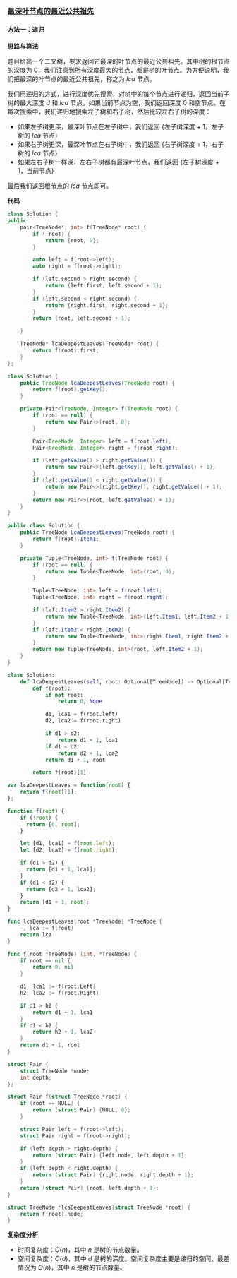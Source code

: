 ### [最深叶节点的最近公共祖先](https://leetcode.cn/problems/lowest-common-ancestor-of-deepest-leaves/solutions/2421007/zui-shen-xie-jie-dian-de-zui-jin-gong-go-cjzv/)

#### 方法一：递归

**思路与算法**

题目给出一个二叉树，要求返回它最深的叶节点的最近公共祖先。其中树的根节点的深度为 $0$，我们注意到所有深度最大的节点，都是树的叶节点。为方便说明，我们把最深的叶节点的最近公共祖先，称之为 $lca$ 节点。

我们用递归的方式，进行深度优先搜索，对树中的每个节点进行递归，返回当前子树的最大深度 $d$ 和 $lca$ 节点。如果当前节点为空，我们返回深度 $0$ 和空节点。在每次搜索中，我们递归地搜索左子树和右子树，然后比较左右子树的深度：

-   如果左子树更深，最深叶节点在左子树中，我们返回 {左子树深度 + $1$，左子树的 $lca$ 节点}
-   如果右子树更深，最深叶节点在右子树中，我们返回 {右子树深度 + $1$，右子树的 $lca$ 节点}
-   如果左右子树一样深，左右子树都有最深叶节点，我们返回 {左子树深度 + $1$，当前节点}

最后我们返回根节点的 $lca$ 节点即可。

**代码**

```cpp
class Solution {
public:
    pair<TreeNode*, int> f(TreeNode* root) {
        if (!root) {
            return {root, 0};
        }

        auto left = f(root->left);
        auto right = f(root->right);

        if (left.second > right.second) {
            return {left.first, left.second + 1};
        }
        if (left.second < right.second) {
            return {right.first, right.second + 1};
        }
        return {root, left.second + 1};

    }

    TreeNode* lcaDeepestLeaves(TreeNode* root) {
        return f(root).first;
    }
};
```

```java
class Solution {
    public TreeNode lcaDeepestLeaves(TreeNode root) {
        return f(root).getKey();
    }

    private Pair<TreeNode, Integer> f(TreeNode root) {
        if (root == null) {
            return new Pair<>(root, 0);
        }

        Pair<TreeNode, Integer> left = f(root.left);
        Pair<TreeNode, Integer> right = f(root.right);

        if (left.getValue() > right.getValue()) {
            return new Pair<>(left.getKey(), left.getValue() + 1);
        }
        if (left.getValue() < right.getValue()) {
            return new Pair<>(right.getKey(), right.getValue() + 1);
        }
        return new Pair<>(root, left.getValue() + 1);
    }
}
```

```csharp
public class Solution {
    public TreeNode LcaDeepestLeaves(TreeNode root) {
        return f(root).Item1;
    }

    private Tuple<TreeNode, int> f(TreeNode root) {
        if (root == null) {
            return new Tuple<TreeNode, int>(root, 0);
        }

        Tuple<TreeNode, int> left = f(root.left);
        Tuple<TreeNode, int> right = f(root.right);

        if (left.Item2 > right.Item2) {
            return new Tuple<TreeNode, int>(left.Item1, left.Item2 + 1);
        }
        if (left.Item2 < right.Item2) {
            return new Tuple<TreeNode, int>(right.Item1, right.Item2 + 1);
        }
        return new Tuple<TreeNode, int>(root, left.Item2 + 1);
    }
}
```

```python
class Solution:
    def lcaDeepestLeaves(self, root: Optional[TreeNode]) -> Optional[TreeNode]:
        def f(root):
            if not root:
                return 0, None

            d1, lca1 = f(root.left)
            d2, lca2 = f(root.right)

            if d1 > d2:
                return d1 + 1, lca1
            if d1 < d2:
                return d2 + 1, lca2
            return d1 + 1, root

        return f(root)[1]
```

```javascript
var lcaDeepestLeaves = function(root) {
    return f(root)[1];
};

function f(root) {
    if (!root) {
      return [0, root];
    }

    let [d1, lca1] = f(root.left);
    let [d2, lca2] = f(root.right);

    if (d1 > d2) {
      return [d1 + 1, lca1];
    }
    if (d1 < d2) {
      return [d2 + 1, lca2];
    }
    return [d1 + 1, root];
}
```

```go
func lcaDeepestLeaves(root *TreeNode) *TreeNode {
    _, lca := f(root)
    return lca
}

func f(root *TreeNode) (int, *TreeNode) {
    if root == nil {
        return 0, nil
    }

    d1, lca1 := f(root.Left)
    h2, lca2 := f(root.Right)

    if d1 > h2 {
        return d1 + 1, lca1
    }
    if d1 < h2 {
        return h2 + 1, lca2
    }
    return d1 + 1, root
}
```

```c
struct Pair {
    struct TreeNode *node;
    int depth;
};

struct Pair f(struct TreeNode *root) {
    if (root == NULL) {
        return (struct Pair) {NULL, 0};
    }

    struct Pair left = f(root->left);
    struct Pair right = f(root->right);

    if (left.depth > right.depth) {
        return (struct Pair) {left.node, left.depth + 1};
    }
    if (left.depth < right.depth) {
        return (struct Pair) {right.node, right.depth + 1};
    }
    return (struct Pair) {root, left.depth + 1};
}

struct TreeNode *lcaDeepestLeaves(struct TreeNode *root) {
    return f(root).node;
}
```

**复杂度分析**

-   时间复杂度：$O(n)$，其中 $n$ 是树的节点数量。
-   空间复杂度：$O(d)$，其中 $d$ 是树的深度。空间复杂度主要是递归的空间，最差情况为 $O(n)$，其中 $n$ 是树的节点数量。
